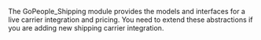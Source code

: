 The GoPeople_Shipping module provides the models and interfaces for a live carrier integration and pricing.
You need to extend these abstractions if you are adding new shipping carrier integration.
